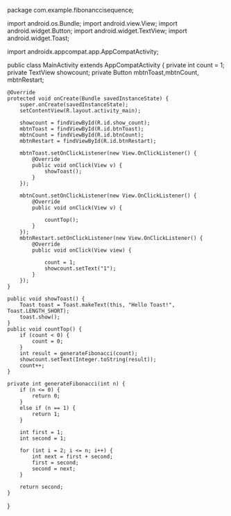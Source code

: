 package com.example.fibonanccisequence;

import android.os.Bundle;
import android.view.View;
import android.widget.Button;
import android.widget.TextView;
import android.widget.Toast;

import androidx.appcompat.app.AppCompatActivity;

public class  MainActivity extends AppCompatActivity {
    private int count = 1;
    private TextView showcount;
    private Button mbtnToast,mbtnCount, mbtnRestart;

    @Override
    protected void onCreate(Bundle savedInstanceState) {
        super.onCreate(savedInstanceState);
        setContentView(R.layout.activity_main);

        showcount = findViewById(R.id.show_count);
        mbtnToast = findViewById(R.id.btnToast);
        mbtnCount = findViewById(R.id.btnCount);
        mbtnRestart = findViewById(R.id.btnRestart);

        mbtnToast.setOnClickListener(new View.OnClickListener() {
            @Override
            public void onClick(View v) {
                showToast();
            }
        });

        mbtnCount.setOnClickListener(new View.OnClickListener() {
            @Override
            public void onClick(View v) {

                countTop();
            }
        });
        mbtnRestart.setOnClickListener(new View.OnClickListener() {
            @Override
            public void onClick(View view) {

                count = 1;
                showcount.setText("1");
            }
        });
    }

    public void showToast() {
        Toast toast = Toast.makeText(this, "Hello Toast!", Toast.LENGTH_SHORT);
        toast.show();
    }
    public void countTop() {
        if (count < 0) {
            count = 0;
        }
        int result = generateFibonacci(count);
        showcount.setText(Integer.toString(result));
        count++;
    }

    private int generateFibonacci(int n) {
        if (n <= 0) {
            return 0;
        }
        else if (n == 1) {
            return 1;
        }

        int first = 1;
        int second = 1;

        for (int i = 2; i <= n; i++) {
            int next = first + second;
            first = second;
            second = next;
        }

        return second;
    }
}
